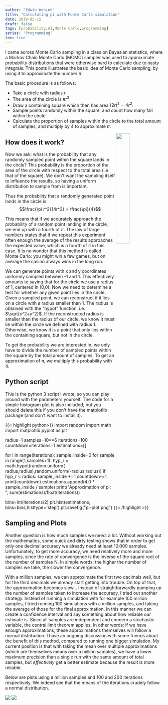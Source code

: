 ```yaml
---
author: "Edwin Wenink"
title: "Calculating pi with Monte Carlo simulation"
date: 2018-05-15
draft: false
tags: [probability,AI,Monte Carlo,programming]
series: 'Programming'
tex: true
---
```


I came across Monte Carlo sampling in a class on Bayesian statistics, where a Markov Chain Monte Carlo (MCMC) sampler was used to approximate probability distributions that were otherwise hard to calculate due to nasty integrals.
This posts illustrates the basic idea of Monte Carlo sampling, by using it to approximate the number $\pi$.

The basic procedure is as follows:

* Take a circle with radius $r$
* The area of the circle is $\pi r^2$
* Draw a containing square which then has area $(2r)^2=4r^2$.
* Sample points randomly within the square, and count how many fall within the circle
* Calculate the proportion of samples within the circle to the total amount of samples, and multiply by 4 to approximate $\pi$.

<img align="right" style="width:30%" src="/images/7-blog/montecarlo1.png" />

## How does it work?

Now we ask: what is the probability that any randomly sampled point within the square lands in the circle? This probability is the proportion of the area of the circle with respect to the total area (i.e. that of the square).
We don't want the sampling itself to influence the results, so having a uniform distribution to sample from is important.

Thus the probability that a randomly generated point lands in the circle is: $$\frac{\pi r^2}{4r^2} = \frac{\pi}{4}$$

This means that if we accurately approach the probability of a random point landing in the circle, we end up with a fourth of $\pi$. The law of large numbers states that if we repeat this experiment often enough the average of the results approaches the expected value, which is a fourth of $\pi$ in this case. It is no wonder that this method is called Monte Carlo: you might win a few games, but on average the casino always wins in the long run.

We can generate points with x and y coordinates uniformly sampled between -1 and 1. This effectively amounts to saying that for the circle we use a radius of 1, centered in (0,0).
Now we need to determine a test for whether any given point lies in the circle.
Given a sampled point, we can reconstruct if it lies on a circle with a radius smaller than 1. The radius is obtained with the "hypot" function, i.e. $\sqrt{x^2+y^2}$. If the reconstructed radius is smaller than the radius of our circle, we know it must lie within the circle we defined with radius 1. Otherwise, we know it is a point that only lies within the containing square, but not in the circle. 

To get the probability we are interested in, we only have to divide the number of sampled points within the square by the total amount of samples. To get an approximation of $\pi$, we multiply this probability with 4.

## Python script

This is the python 3 script I wrote, so you can play around with the parameters yourself. The code for a simple histogram plot is also included, but you should delete this if you don't have the matplotlib package (and don't want to install it).

{{< highlight python>}}
import random
import math
import matplotlib.pyplot as plt

radius=1
samples=10**6
iterations=100
countdown=iterations+1
estimations=[]

for i in range(iterations):
    sample_inside=0
    for sample in range(1,samples+1):
        hyp_r = math.hypot(random.uniform(-radius,radius),random.uniform(-radius,radius))
        if hyp_r < radius: sample_inside +=1
    countdown-=1
    print(countdown)
    estimations.append(4.0 * sample_inside / sample) 
print("Approximation of pi: ", sum(estimations)/float(iterations))
 
bins=int(iterations/2)
plt.hist(estimations, bins=bins,histtype='step')
plt.savefig("pi-plot.png")
{{< /highlight >}}

## Sampling and Plots

Another question is how much samples we need: a lot. Without working out the mathematics, some quick and dirty testing shows that in order to get only one decimal accuracy we already need at least 10.000 samples. Unfortunately, to get more accuracy, we need relatively more and more samples, since the rate of convergence is the inverse of the square root of the number of samples N. In simple words: the higher the number of samples we take, the slower the convergence.

With a million samples, we can approximate the first two decimals well, but for the third decimals we already start getting into trouble. On top of that, the approximation becomes slow... Instead of straightforwardly pumping up the number of samples taken to increase the accuracy, I tried out another strategy.
Instead of running a simulation with for example 100 million samples, I tried running 100 simulations with a million samples, and taking the average of those for the final approximation. In this manner we can create a confidence interval and say something about how reliable our estimate is. Since all samples are independent and concern a stochastic variable, the central limit theorem applies. In other words: if we have enough approximations, these approximations themselves will follow a normal distribution. I have an ongoing discussion with some friends about the benefit of this method, compared to running one bigger simulation. My current position is that with taking the mean over multiple approximations (which are themselves means over a million samples), we have a lower maximum precision than a single run with the same amount of total samples, but *effectively* get a better estimate because the result is more reliable. 

Below are plots using a million samples and 100 and 200 iterations respectively. We indeed see that the means of the iterations crudely follow a normal distribution.

![](/images/7-blog/pi-plot2.png)
![](/images/7-blog/pi-plot.png)


